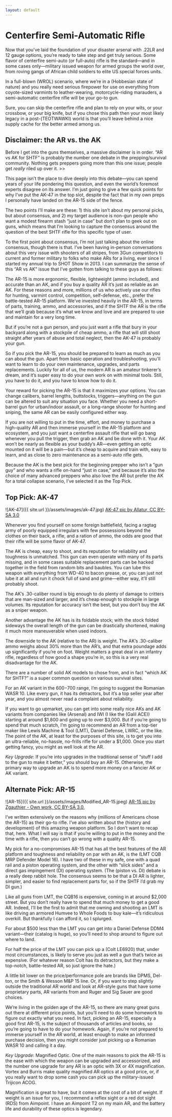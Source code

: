 ```yaml
---
layout: default
---
```

# Centerfire Semi-Automatic Rifle
Now that you’ve laid the foundation of your disaster arsenal with .22LR and 12 gauge options, you’re ready to take step and get truly serious. Some flavor of centerfire semi-auto (or full-auto) rifle is the standard—and in some cases only—military issued weapon for armed groups the world over, from roving gangs of African child soldiers to elite US special forces units.

In a full-blown (WROL)[](http://www.abbreviations.com/term/548892) scenario, where we’re in a (Hobbesian state of nature)[](https://en.wikipedia.org/wiki/State_of_nature) and you really need serious firepower for use on everything from coyote-sized varmints to leather-wearing, motorcycle-riding marauders, a semi-automatic centerfire rifle will be your go-to gun.

Sure, you can skip the centerfire rifle and plan to rely on your wits, or your crossbow, or your big knife, but if you chose this path then your most likely legacy in a post-(TEOTWAWKI)[](https://en.wiktionary.org/wiki/TEOTWAWKI) world is that you’ll leave behind a nice supply cache for the better armed among us.

## Disclaimer: the AR vs. the AK
Before I get into the guns themselves, a massive disclaimer is in order. “AR vs AK for SHTF” is probably the number one debate in the prepping/survival community. Nothing gets preppers going more than this one issue; people get _really_ riled up over it. \>\>

This page isn’t the place to dive deeply into this debate—you can spend years of your life pondering this question, and even the world’s foremost experts disagree on its answer. I’m just going to give a few quick points for why I’ve put the AK-47 in the top slot, despite the fact that in my own preps I personally have landed on the AR-15 side of the fence.

The two points I’ll make are these: 1) this site isn’t about my personal picks, but about consensus, and 2) my target audience is non-gun people who want a modest firearm stash “just in case” but don’t plan to geek out on guns, which means that I’m looking to capture the consensus around the question of the best SHTF rifle for this specific type of user.

To the first point about consensus, I’m not just talking about the online consensus, though there is that. I’ve been having in-person conversations about this very issue with shooters of all stripes, from 3Gun competitors to current and former military to folks who make ARs for a living, ever since I started my annual trip to SHOT Show in 2013. I can summarize the sense of this “AR vs AK” issue that I’ve gotten from talking to these guys as follows:

The AR-15 is more ergonomic, flexible, lightweight (ammo included), and accurate than an AK, and if you buy a quality AR it’s just as reliable as an AK. For these reasons and more, millions of us who actively use our rifles for hunting, varmint control, competition, self-defense, etc., prefer the battle-tested AR-15 platform. We’ve invested heavily in the AR-15, in terms of parts, training, ammo, and accessories, and if the SHTF the AR is the rifle that we’ll grab because it’s what we know and love and are prepared to use and maintain for a very long time.

But if you’re not a gun person, and you just want a rifle that bury in your backyard along with a stockpile of cheap ammo, a rifle that will still shoot straight after years of abuse and total neglect, then the AK-47 is probably your gun.

So if you pick the AR-15, you should be prepared to learn as much as you can about the gun. Apart from basic operation and troubleshooting, you’ll want to learn to do your own maintenance, upgrades, and parts replacements. Luckily for all of us, the modern AR is an amateur tinkerer’s dream, and it’s super easy to do your own work on with minimal tools. Still, you have to do it, and you have to know how to do it.

Your reward for picking the AR-15 is that it maximizes your options. You can change calibers, barrel lengths, buttstocks, triggers—anything on the gun can be altered to suit any situation you face. Whether you need a short-barrel gun for urban/indoor assault, or a long-range shooter for hunting and sniping, the same AR can be easily configured either way.

If you are not willing to put in the time, effort, and money to purchase a high-quality AR and then immerse yourself in the AR-15 platform and ecosystem, and you just want a centerfire assault rifle that will go bang whenever you pull the trigger, then grab an AK and be done with it. Your AK won’t be nearly as flexible as your buddy’s AR—even getting an optic mounted on it will be a pain—but it’s cheap to acquire and train with, easy to learn, and as close to zero maintenance as a semi-auto rifle gets.

Because the AK is the best pick for the beginning prepper who isn’t a “gun guy” and who wants a rifle on-hand “just in case,” and because it’s also the choice of many advanced preppers who also love the AR but prefer the AK for a total collapse scenario, I’ve selected it as the Top Pick.

## Top Pick: AK-47
![AK-47]({{ site.url }}/assets/images/ak-47.jpg)
[AK-47 pic by Allatur, CC BY-SA 3.0](https://commons.wikimedia.org/w/index.php?curid=16254298)

Whenever you find yourself on some foreign battlefield, facing a ragtag army of poorly equipped irregulars with few possessions beyond the clothes on their back, a rifle, and a ration of ammo, the odds are good that their rifle will be some flavor of AK-47.

The AK is cheap, easy to shoot, and its reputation for reliability and toughness is unmatched. This gun can even operate with many of its parts missing, and in some cases suitable replacement parts can be hacked together in the field from random bits and baubles. You can lube this weapon with everything from WD-40 to bacon grease, or, you can just not lube it at all and run it chock full of sand and grime—either way, it’ll still probably shoot.

The AK’s .30-caliber round is big enough to do plenty of damage to critters that are man-sized and larger, and it’s cheap enough to stockpile in large volumes. Its reputation for accuracy isn’t the best, but you don’t buy the AK as a sniper weapon.

Another advantage the AK has is its foldable stock; with the stock folded sideways the overall length of the gun can be drastically shortened, making it much more maneuverable when used indoors.

The downside to the AK (relative to the AR) is weight. The AK’s .30-caliber ammo weighs about 30% more than the AR’s, and that extra poundage adds up significantly if you’re on foot. Weight matters a great deal in an infantry rifle, regardless of how good a shape you’re in, so this is a very real disadvantage for the AK.

There are a number of solid AK models to chose from, and in fact “which AK for SHTF?” is a super common question on various survival sites.

For an AK variant in the $600-$700 range, I’m going to suggest the Romanian WASR 10. Like every gun, it has its detractors, but it’s a top seller year after year, and you almost never read a complaint about reliability.

If you want to go upmarket, you can get into some really nice AKs and AK variants from companies like (Arsenal)[](http://www.arsenalinc.com/usa/) and IWI (I like the (Galil ACE)[](http://www.thefirearmblog.com/blog/2016/08/19/galil-ace-review/)) starting at around $1,800 and going up to over $3,000. But if you’re going to spend that much scratch, I’m going to recommend an AR from a top-tier maker like Lewis Machine & Tool (LMT), Daniel Defense, LWRC, or the like. The point of the AK, at least for the purposes of this site, is to get you into an ultra-reliable, no-hassle, no-frills rifle for under a $1,000. Once you start getting fancy, you might as well look at the AR.

*Key Upgrade*: If you’re into upgrades in the traditional sense of “stuff I add to the gun to make it better,” you should buy an AR-15. Otherwise, the primary way to upgrade an AK is to spend more money on a fancier AK or AK variant.

## Alternate Pick: AR-15
![AR-15]({{ site.url }}/assets/images/Modified_AR-15.jpeg)
[AR-15 pic by Zgauthier - Own work, CC BY-SA 3.0,](https://commons.wikimedia.org/w/index.php?curid=24587934)

I’ve written extensively on the reasons why (millions of Americans chose the AR-15)[](http://www.vox.com/2016/6/20/11975850/ar-15-owner-orlando) as their go-to rifle. I’ve also written about the (history and development)[](https://www.wired.com/2013/02/ar-15/) of this amazing weapon platform. So I don’t want to recap that, here. What I will say is that if you’re willing to put in the money and the time with a rifle, then you can’t go wrong with a quality AR-15.

My pick for a no-compromises AR-15 that has all the best features of the AR platform and toughness and reliability on par with an AK, is the (LMT CQB MRP Defender Model 16)[](http://www.lmtstore.com/complete-weapon-systems-firearms-guns/complete-gas-weapons/cqb-mrp-defender-model-16.html). I have two of these in my safe, one with a quad rail and a piston operating system, and the other with “slick sides” and a direct gas impingement (DI) operating system. (The (piston vs. DI)[](http://gundigest.com/reviews/rifles/ar-15-gas-impingement-vs-piston) debate is a really deep rabbit hole. The consensus seems to be that a DI AR is lighter, simpler, and easier to find replacement parts for, so if the SHTF I’d grab my DI gun.)

Like all guns from LMT, the CQB16 is expensive, coming in at around $2,000 street. But you don’t really have to spend that much money to get a good AR. Indeed, I’ll be the first to admit that me owning and shooting an LMT is like driving an armored Humvee to Whole Foods to buy kale—it’s ridiculous overkill. But thankfully I can afford it, so I splurged.

For about $500 less than the LMT you can get into a Daniel Defense DDM4 variant—their (catalog is huge)[](https://danieldefense.com/firearms.html), so you’ll need to shop around to figure out where to land.

For half the price of the LMT you can pick up a (Colt LE6920)[](http://www.cabelas.com/product/COLT-LE-CENTERFIRE-RIFLE/1954783.uts) that,  under most circumstances, is likely to serve you just as well a gun that’s twice as expensive. (For whatever reason Colt has its detractors, but they make a top-notch, battle-tested AR, so just ignore the hate.)

A little bit lower on the price/performance pole are brands like DPMS, Del-ton, or the Smith & Wesson M&P 15 line. Or, if you want to step slightly outside the traditional AR world and look at AR-style guns that have some proprietary parts, AR variants from and Ruger and Sig Sauer are good choices.

We’re living in the golden age of the AR-15, so there are many great guns out there at different price points, but you’ll need to do some homework to figure out exactly what you need. In fact, picking an AR-15, especially a good first AR-15, is the subject of thousands of articles and books, so you’re going to have to do your homework. Again, if you’re not prepared to immerse yourself in the AR world, at least enough to make an informed purchase decision, then you might consider just picking up a Romanian WASR 10 and calling it a day.

*Key Upgrade*: Magnified Optic. One of the main reasons to pick the AR-15 is the ease with which the weapon can be upgraded and accessorized, and the number one upgrade for any AR is an optic with 3X or 4X magnification. Vortex and Burris make quality magnified AR optics at a good price, or, if you really want to drop some cash you can pick up the military-issued Trijicon ACOG.

Magnification is great to have, but it comes at the cost of a bit of weight. If weight is an issue for you, I recommend a reflex sight or a red dot sight (RDS) from Aimpoint. I have an Aimpoint T2 on my main AR, and the battery life and durability of these optics is legendary.